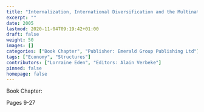 ```yaml
---
title: "Internalization, International Diversification and the Multinational Enterprise: CAVE! HIC DRAGONES! Alan M. Rugmans Constributions to the Field of International Business"
excerpt: ""
date: 2005
lastmod: 2020-11-04T09:19:42+01:00
draft: false
weight: 50
images: []
categories: ["Book Chapter", "Publisher: Emerald Group Publishing Ltd"]
tags: ["Economy", "Structures"]
contributors: ["Lorraine Eden", "Editors: Alain Verbeke"]
pinned: false
homepage: false
---
```


Book Chapter:

Pages 9-27